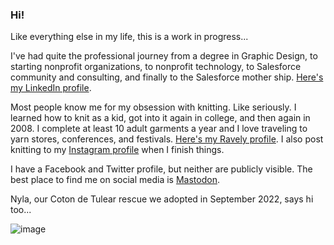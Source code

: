 ### Hi!

Like everything else in my life, this is a work in progress...

I've had quite the professional journey from a degree in Graphic Design, to starting nonprofit organizations, to nonprofit technology, to Salesforce community and consulting, and finally to the Salesforce mother ship. [Here's my LinkedIn profile](https://www.linkedin.com/in/judisohn).

Most people know me for my obsession with knitting. Like seriously. I learned how to knit as a kid, got into it again in college, and then again in 2008. I complete at least 10 adult garments a year and I love traveling to yarn stores, conferences, and festivals. [Here's my Ravely profile](https://www.ravelry.com/people/judisohn). I also post knitting to my [Instagram profile](https://www.instagram.com/judisohn/) when I finish things. 

I have a Facebook and Twitter profile, but neither are publicly visible. The best place to find me on social media is [Mastodon](https://mas.to/@judisohn).

Nyla, our Coton de Tulear rescue we adopted in September 2022, says hi too...

![image](https://user-images.githubusercontent.com/4614343/209444343-cabaf32a-76f5-4d5e-a4f0-f8dd5939b6ad.jpeg)

